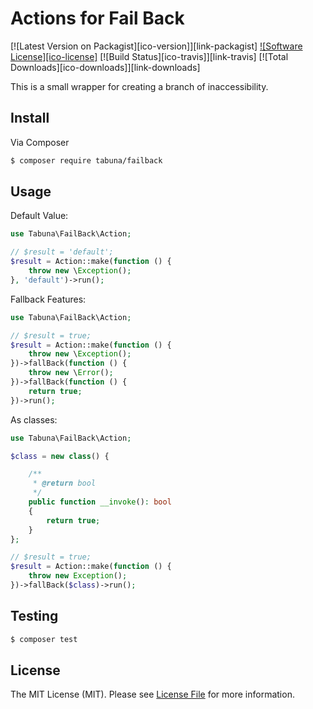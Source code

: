 # Actions for Fail Back

[![Latest Version on Packagist][ico-version]][link-packagist]
[![Software License][ico-license]](LICENSE.md)
[![Build Status][ico-travis]][link-travis]
[![Total Downloads][ico-downloads]][link-downloads]

This is a small wrapper for creating a branch of inaccessibility.

## Install

Via Composer

``` bash
$ composer require tabuna/failback
```

## Usage


Default Value:
```php
use Tabuna\FailBack\Action;

// $result = 'default';
$result = Action::make(function () {
    throw new \Exception();
}, 'default')->run();
```

Fallback Features:
```php
use Tabuna\FailBack\Action;

// $result = true;
$result = Action::make(function () {
    throw new \Exception();
})->fallBack(function () {
    throw new \Error();
})->fallBack(function () {
    return true;
})->run();
```


As classes:
```php
use Tabuna\FailBack\Action;

$class = new class() {

    /**
     * @return bool
     */
    public function __invoke(): bool
    {
        return true;
    }
};

// $result = true;
$result = Action::make(function () {
    throw new Exception();
})->fallBack($class)->run();
```

## Testing

``` bash
$ composer test
```

## License

The MIT License (MIT). Please see [License File](LICENSE.md) for more information.
